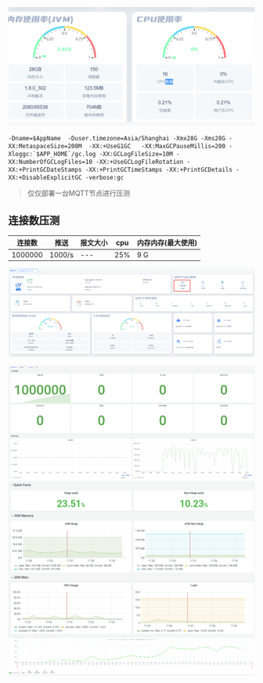 


![image.png](../../assets/images/test/img.png)
```shell
-Dname=$AppName  -Duser.timezone=Asia/Shanghai -Xmx28G -Xms28G -XX:MetaspaceSize=200M  -XX:+UseG1GC   -XX:MaxGCPauseMillis=200 -Xloggc:`$APP_HOME`/gc.log -XX:GCLogFileSize=10M -XX:NumberOfGCLogFiles=10 -XX:+UseGCLogFileRotation -XX:+PrintGCDateStamps -XX:+PrintGCTimeStamps -XX:+PrintGCDetails -XX:+DisableExplicitGC -verbose:gc
```
> 仅仅部署一台MQTT节点进行压测

## 连接数压测
| 连接数 | 推送 | 报文大小 | cpu | 内存内存(最大使用) |
| --- | --- | --- | --- | --- |
| 1000000 | 1000/s | --- | 25% | 9 G |

![Dashboard](../../assets/images/test/img_1.png)

![MQTT](../../assets/images/test/img_2.png)
![JVM](../../assets/images/test/img_3.png)
![SYSTEM](../../assets/images/test/img_4.png)
